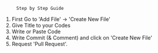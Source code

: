          Step by Step Guide  

1. First Go to 'Add File' -> 'Create New File'
2. Give Title to your Codes
3. Write or Paste Code 
4. Write Commit (& Comment) and click on 'Create New File'
5. Request 'Pull Request'.

